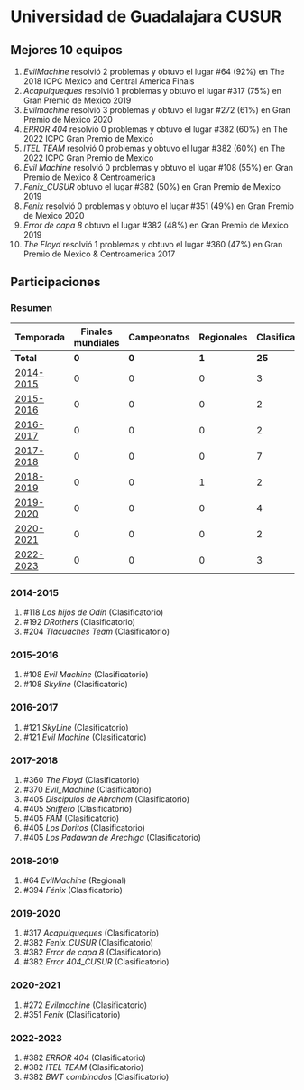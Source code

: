 ---
---

# Universidad de Guadalajara CUSUR

## Mejores 10 equipos

1. _EvilMachine_ resolvió 2 problemas y obtuvo el lugar #64 (92%) en The 2018 ICPC Mexico and Central America Finals
1. _Acapulqueques_ resolvió 1 problemas y obtuvo el lugar #317 (75%) en Gran Premio de Mexico 2019
1. _Evilmachine_ resolvió 3 problemas y obtuvo el lugar #272 (61%) en Gran Premio de Mexico 2020
1. _ERROR 404_ resolvió 0 problemas y obtuvo el lugar #382 (60%) en The 2022 ICPC Gran Premio de Mexico
1. _ITEL TEAM_ resolvió 0 problemas y obtuvo el lugar #382 (60%) en The 2022 ICPC Gran Premio de Mexico
1. _Evil Machine_ resolvió 0 problemas y obtuvo el lugar #108 (55%) en Gran Premio de Mexico & Centroamerica
1. _Fenix_CUSUR_ obtuvo el lugar #382 (50%) en Gran Premio de Mexico 2019
1. _Fenix_ resolvió 0 problemas y obtuvo el lugar #351 (49%) en Gran Premio de Mexico 2020
1. _Error de capa 8_ obtuvo el lugar #382 (48%) en Gran Premio de Mexico 2019
1. _The Floyd_ resolvió 1 problemas y obtuvo el lugar #360 (47%) en Gran Premio de Mexico & Centroamerica 2017

## Participaciones

### Resumen

| Temporada | Finales mundiales | Campeonatos | Regionales | Clasificatorios | Equipos |
| --- | --- | --- | --- | --- | --- |
| **Total** | **0** | **0** | **1** | **25** | **25** |
| [2014-2015](#2014-2015) | 0 | 0 | 0 | 3 | 3 |
| [2015-2016](#2015-2016) | 0 | 0 | 0 | 2 | 2 |
| [2016-2017](#2016-2017) | 0 | 0 | 0 | 2 | 2 |
| [2017-2018](#2017-2018) | 0 | 0 | 0 | 7 | 7 |
| [2018-2019](#2018-2019) | 0 | 0 | 1 | 2 | 2 |
| [2019-2020](#2019-2020) | 0 | 0 | 0 | 4 | 4 |
| [2020-2021](#2020-2021) | 0 | 0 | 0 | 2 | 2 |
| [2022-2023](#2022-2023) | 0 | 0 | 0 | 3 | 3 |

### 2014-2015

1. #118 _Los hijos de Odín_ (Clasificatorio)
1. #192 _DRothers_ (Clasificatorio)
1. #204 _Tlacuaches Team_ (Clasificatorio)

### 2015-2016

1. #108 _Evil Machine_ (Clasificatorio)
1. #108 _Skyline_ (Clasificatorio)

### 2016-2017

1. #121 _SkyLine_ (Clasificatorio)
1. #121 _Evil Machine_ (Clasificatorio)

### 2017-2018

1. #360 _The Floyd_ (Clasificatorio)
1. #370 _Evil_Machine_ (Clasificatorio)
1. #405 _Discipulos de Abraham_ (Clasificatorio)
1. #405 _Sniffero_ (Clasificatorio)
1. #405 _FAM_ (Clasificatorio)
1. #405 _Los Doritos_ (Clasificatorio)
1. #405 _Los Padawan de Arechiga_ (Clasificatorio)

### 2018-2019

1. #64 _EvilMachine_ (Regional)
1. #394 _Fénix_ (Clasificatorio)

### 2019-2020

1. #317 _Acapulqueques_ (Clasificatorio)
1. #382 _Fenix_CUSUR_ (Clasificatorio)
1. #382 _Error de capa 8_ (Clasificatorio)
1. #382 _Error 404_CUSUR_ (Clasificatorio)

### 2020-2021

1. #272 _Evilmachine_ (Clasificatorio)
1. #351 _Fenix_ (Clasificatorio)

### 2022-2023

1. #382 _ERROR 404_ (Clasificatorio)
1. #382 _ITEL TEAM_ (Clasificatorio)
1. #382 _BWT combinados_ (Clasificatorio)




